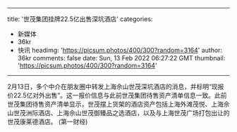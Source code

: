 
---
title: '世茂集团挂牌22.5亿出售深坑酒店'
categories: 
 - 新媒体
 - 36kr
 - 快讯
headimg: 'https://picsum.photos/400/300?random=3164'
author: 36kr
comments: false
date: Sun, 13 Feb 2022 06:27:22 GMT
thumbnail: 'https://picsum.photos/400/300?random=3164'
---

<div>   
2月13日，多个中介在朋友圈中转发上海佘山世茂深坑酒店的消息，并标明“现报价22.5亿对外出售”。这一报价信息与此前世茂集团待售资产清单信息一致。此前世茂集团待售资产清单显示，世茂摆上货架的酒店资产包括上海外滩茂悦、上海佘山世茂洲际酒店、上海佘山世茂御臻品之选酒店，以及与上海世茂广场打包出让的世茂康莱德酒店。 (第一财经)  
</div>
            